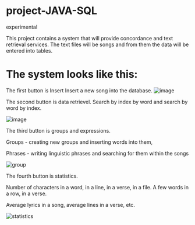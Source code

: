 # project-JAVA-SQL
experimental


This project contains a system that will provide concordance and text retrieval services.
The text files will be songs and from them the data will be entered into tables.

# The system looks like this:

The first button is Insert
Insert a new song into the database.
![image](https://user-images.githubusercontent.com/62207866/122891825-80b1a380-d34d-11eb-982f-8839d50a7cc6.png)

The second button is data retrievel.
Search by index by word and search by word by index.

![image](https://user-images.githubusercontent.com/62207866/122891874-8a3b0b80-d34d-11eb-8e7a-229e623e5b05.png)

The third button is groups and expressions.

Groups - creating new groups and inserting words into them,

Phrases - writing linguistic phrases and searching for them within the songs

![group](https://user-images.githubusercontent.com/62207866/122891937-9c1cae80-d34d-11eb-8a6e-737eccb315c2.jpg)

The fourth button is statistics.

Number of characters in a word, in a line, in a verse, in a file. A few words in a row, in a verse.

Average lyrics in a song, average lines in a verse, etc.

![statistics](https://user-images.githubusercontent.com/62207866/122891970-a63ead00-d34d-11eb-91b3-6b0cba2a444a.jpg)



